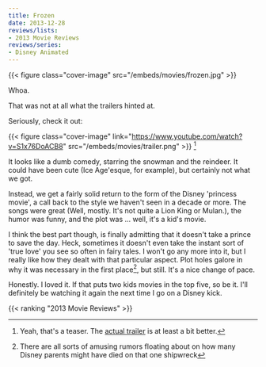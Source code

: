 ```yaml
---
title: Frozen
date: 2013-12-28
reviews/lists:
- 2013 Movie Reviews
reviews/series:
- Disney Animated
---
```

{{< figure class="cover-image" src="/embeds/movies/frozen.jpg" >}}

Whoa.

That was not at all what the trailers hinted at.

<!--more-->

Seriously, check it out:

{{< figure class="cover-image" link="https://www.youtube.com/watch?v=S1x76DoACB8" src="/embeds/movies/trailer.png" >}} [^1]

It looks like a dumb comedy, starring the snowman and the reindeer. It could have been cute (Ice Age'esque, for example), but certainly not what we got.

Instead, we get a fairly solid return to the form of the Disney 'princess movie', a call back to the style we haven't seen in a decade or more. The songs were great (Well, mostly. It's not quite a Lion King or Mulan.), the humor was funny, and the plot was ... well, it's a kid's movie.

I think the best part though, is finally admitting that it doesn't take a prince to save the day. Heck, sometimes it doesn't even take the instant sort of 'true love' you see so often in fairy tales. I won't go any more into it, but I really like how they dealt with that particular aspect. Plot holes galore in why it was necessary in the first place[^2], but still. It's a nice change of pace.

Honestly. I loved it. If that puts two kids movies in the top five, so be it. I'll definitely be watching it again the next time I go on a Disney kick.

{{< ranking "2013 Movie Reviews" >}}

[^1]: Yeah, that's a teaser. The <a href="https://www.youtube.com/watch?v=TbQm5doF_Uc">actual trailer</a> is at least a bit better.
[^2]: There are all sorts of amusing rumors floating about on how many Disney parents might have died on that one shipwreck